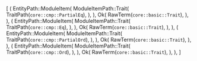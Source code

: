 [
    (
        EntityPath::ModuleItem(
            ModuleItemPath::Trait(
                TraitPath(`core::cmp::PartialEq`),
            ),
        ),
        Ok(
            RawTerm(`core::basic::Trait`),
        ),
    ),
    (
        EntityPath::ModuleItem(
            ModuleItemPath::Trait(
                TraitPath(`core::cmp::Eq`),
            ),
        ),
        Ok(
            RawTerm(`core::basic::Trait`),
        ),
    ),
    (
        EntityPath::ModuleItem(
            ModuleItemPath::Trait(
                TraitPath(`core::cmp::PartialOrd`),
            ),
        ),
        Ok(
            RawTerm(`core::basic::Trait`),
        ),
    ),
    (
        EntityPath::ModuleItem(
            ModuleItemPath::Trait(
                TraitPath(`core::cmp::Ord`),
            ),
        ),
        Ok(
            RawTerm(`core::basic::Trait`),
        ),
    ),
]